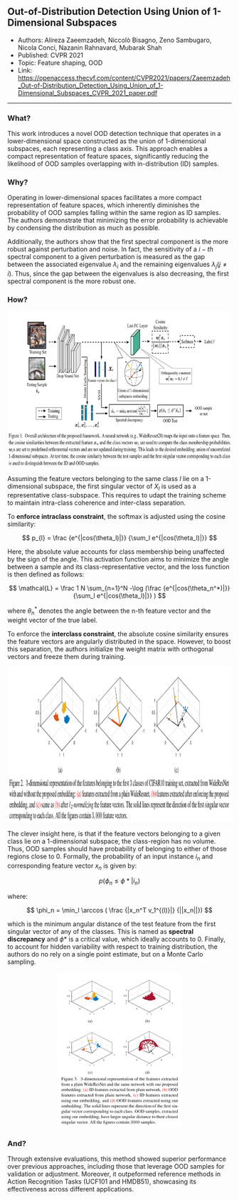 ## Out-of-Distribution Detection Using Union of 1-Dimensional Subspaces

* Authors: Alireza Zaeemzadeh, Niccolò Bisagno, Zeno Sambugaro, Nicola Conci, Nazanin Rahnavard, Mubarak Shah
* Published: CVPR 2021
* Topic: Feature shaping, OOD
* Link: https://openaccess.thecvf.com/content/CVPR2021/papers/Zaeemzadeh_Out-of-Distribution_Detection_Using_Union_of_1-Dimensional_Subspaces_CVPR_2021_paper.pdf

---

### What?

This work introduces a novel OOD detection technique that operates in a lower-dimensional space constructed as the union of 1-dimensional subspaces, each representing a class axis. This approach enables a compact representation of feature spaces, significantly reducing the likelihood of OOD samples overlapping with in-distribution (ID) samples.

### Why?

Operating in lower-dimensional spaces facilitates a more compact representation of feature spaces, which inherently diminishes the probability of OOD samples falling within the same region as ID samples. The authors demonstrate that minimizing the error probability is achievable by condensing the distribution as much as possible.

Additionally, the authors show that the first spectral component is the more robust against perturbation and noise. In fact, the sensitivity of a $i-th$ spectral component to a given perturbation is measured as the gap between the associated eigenvalue $\lambda_i$ and the remaining eigenvalues $\lambda_j (j \neq i)$. Thus, since the gap between the eigenvalues is also decreasing, the first spectral component is the more robust one.  

### How?

<p align=center>
    <img src="../images/11_01.png" height="350px">
</p>

Assuming the feature vectors belonging to the same class $l$ lie on a 1-dimensional subspace, the first singular vector of $X_l$ is used as a representative class-subspace. This requires to udapt the training scheme to maintain intra-class coherence and inter-class separation.

To **enforce intraclass constraint**, the softmax is adjusted using the cosine similarity:

$$
p_{l} = \frac {e^{|cos(\theta_l)|}} {\sum_l e^{|cos(\theta_l)|}}
$$

Here, the absolute value accounts for class membership being unaffected by the sign of the angle. This activation function aims to minimize the angle between a sample and its class-representative vector, and the loss function is then defined as follows:

$$
\mathcal{L} = \frac 1 N \sum_{n=1}^N -\log (\frac {e^{|cos(\theta_n^*)|}} {\sum_l e^{|cos(\theta_l)|}} )
$$

where $\theta_n^*$ denotes the angle between the n-th feature vector and the weight vector of the true label. 

To enforce the **interclass constraint**, the absolute cosine similarity ensures the feature vectors are angularly distributed in the space. However, to boost this separation, the authors initialize the weight matrix with orthogonal vectors and freeze them during training. 

<p align=center>
    <img src="../images/11_02.png" height="350px">
</p>

The clever insight here, is that if the feature vectors belonging to a given class lie on a 1-dimensional subspace, the class-region has no volume. Thus, OOD samples should have probability of belonging to either of those regions close to 0. Formally, the probability of an input instance $i_n$ and corresponding feature vector $x_n$ is given by:

$$
p(\phi_n \leq \phi*|i_n)
$$

where:

$$
\phi_n = \min_l \arccos ( \frac {|x_n^T v_1^{(l)}|} {||x_n||})
$$

which is the minimum angular distance of the test feature from the first singular vector of any of the classes. This is named as **spectral discrepancy** and $\phi*$ is a critical value, which ideally accounts to 0. Finally, to account for hidden variability with respect to training distribution, the authors do no rely on a single point estimate, but on a Monte Carlo sampling.

<p align=center>
    <img src="../images/11_03.png" height="350px">
</p>

### And?

Through extensive evaluations, this method showed superior performance over previous approaches, including those that leverage OOD samples for validation or adjustment. Moreover, it outpeformed reference methods in Action Recognition Tasks (UCF101 and HMDB51), showcasing its effectiveness across different applications.
